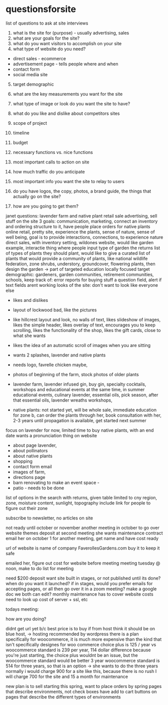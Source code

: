 # questionsforsite
list of questions to ask at site interviews



1. what is the site for (purpose) - usually advertising, sales 
2. what are your goals for the site?
3. what do you want visitors to accomplish on your site
4. what type of website do you need?
  - direct sales - ecommerce
  - advertisement page - tells people where and when
  - contact form
  - social media site
5. target demographic
6. what are the key measurements you want for the site
7. what type of image or look do you want the site to have?
8. what do you like and dislike about competitors sites

1. scope of project
2. timeline
3. budget
4. necessary functions vs. nice functions
5. most important calls to action on site
6. how much traffic do you anticipate
7. most important info you want the site to relay to users

1. do you have logos, the copy, photos, a brand guide, the things that actually go on the site?
2. how are you going to get them?


janet questions:
lavender farm and native plant retail sale 
advertising, sell stuff on the site
3 goals: communication, marketing, connect an inventory and ordering structure to it, have people place orders for native plants online retail, 
pretty site, experience the plants, sense of nature, sense of well being, goal is to provide interactions, connections, to experience nature
direct sales, with inventory setting, wildones website, would like garden example, interactie thing where people input type of garden the returns list of types of plants they should plant, would like to give a curated list of plants that would provide a community of plants, like national wildlife federation, zone shrubs, understory, groundcover, flowering plants, then design the garden -> part of targeted education locally focused
target demographic: gardeners, garden communities, retirement communities, schools,
keep track of: error reports for buying stuff a question field, alert if text fields arent working
looks of the site: don't want to look like everyone else
  - likes and dislikes
  - layout of lockwood bad, like the pictures
  - like hillcrest layout and look, no walls of text, likes slideshow of images, likes the simple header, likes overlay of text, encourages you to keep scrolling, likes the functionality of the shop, likes the gift cards, close to what she wants 
  - likes the idea of an automatic scroll of images when you are sitting
  - wants 2 splashes, lavender and native plants 
  - needs logo, favrelle chicken maybe, 
  - photos of beginning of the farm, stock photos of older plants

- lavender farm, lavender infused gin, buy gin, specialty cocktails, workshops and educational events at the same time, in summer educational events, culinary lavender, essential oils, pick season, after that essential oils, lavender wreaths workshops,
- native plants: not started yet, will be whole sale, immediate education for zone b, can order the plants through her, book consultation with her, 2-3 years until propagation is available, get started next summer

focus on lavender for now, 
limited time to buy native plants, with an end date
wants a pronunciation thing on website

- about page lavender,
- about pollinators
- about native plants
- shopping
- contact form email
- images of farm, 
- directions page
- barn renovating to make an event space - 
- patio - needs to be done

list of options in the search with returns, given table limited to cny region, zone, moisture content, sunlight, topography
include link for people to figure out their zone

subscribe to newsletter, no articles on site 

not ready until october or november another meeting in october to go over website themes
deposit at second meeting
she wants maintenance contract 
email her on october 1 for another meeting, get name and have cost ready

url of website is name of company FaverollesGardens.com
buy it to keep it safe


emailed her, figure out cost for website before meeting
meeting tuesday @ noon, 
make to do list for meeting

need $200 deposit
want site built in stages, or not published until its done?
when do you want it launched?
if in stages, would you prefer emails for accepting pages, or all then go over it in a zoom meeting?
make a google doc we both can edit?
monthly maintenance has to cover website costs
need to look up cost of server + ssl, etc


todays meeting:

how are you doing?

didnt get url yet b/c best price is to buy if from host
think it should be on blue host,  -> hosting recommended by wordpress
there is a plan specifically for woocommerce, it is much more expensive than the kind that isn't specifically designes for woo commerce
choice plus is 125 / year vs woocommerce standard is 239 per year, 114 dollar difference because you're just starting, the choice plus wouldnt be an issue, but the woocommerce standard would be better
3 year woocommerce standard is 514 for three years, so that is an option -> she wants to do the three years
normally i would charge 900 for a site like this, 
because there is no rush I will charge 700 for the site and 15 a month for maintenance

new plan is to sell starting this spring, want to place orders by spring
pages that describe environments, not check boxes
have add to cart buttons on pages that describe the different types of environments
